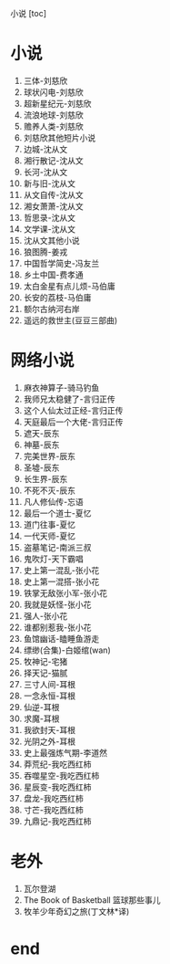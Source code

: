 小说
[toc]

# 小说
1. 三体-刘慈欣
2. 球状闪电-刘慈欣
3. 超新星纪元-刘慈欣
4. 流浪地球-刘慈欣
5. 赡养人类-刘慈欣
6. 刘慈欣其他短片小说
7. 边城-沈从文
8. 湘行散记-沈从文
9. 长河-沈从文
10. 新与旧-沈从文
11. 从文自传-沈从文
12. 湘女萧萧-沈从文
13. 哲思录-沈从文
14. 文学课-沈从文
15. 沈从文其他小说
16. 狼图腾-姜戎
17. 中国哲学简史-冯友兰
18. 乡土中国-费孝通
19. 太白金星有点儿烦-马伯庸
20. 长安的荔枝-马伯庸
21. 额尔古纳河右岸
22. 遥远的救世主(豆豆三部曲)

# 网络小说
1. 麻衣神算子-骑马钓鱼
2. 我师兄太稳健了-言归正传
3. 这个人仙太过正经-言归正传
4. 天庭最后一个大佬-言归正传
5. 遮天-辰东
6. 神墓-辰东
7. 完美世界-辰东
8. 圣墟-辰东
9. 长生界-辰东
10. 不死不灭-辰东
11. 凡人修仙传-忘语
12. 最后一个道士-夏忆
13. 道门往事-夏忆
14. 一代天师-夏忆
15. 盗墓笔记-南派三叔
16. 鬼吹灯-天下霸唱
17. 史上第一混乱-张小花
18. 史上第一混搭-张小花
19. 铁掌无敌张小军-张小花
20. 我就是妖怪-张小花
21. 强人-张小花
22. 谁都别惹我-张小花
23. 鱼馆幽话-瞌睡鱼游走
24. 缥缈(合集)-白姬绾(wan)
25. 牧神记-宅猪
26. 择天记-猫腻
27. 三寸人间-耳根
28. 一念永恒-耳根
29. 仙逆-耳根
30. 求魔-耳根
31. 我欲封天-耳根
32. 光阴之外-耳根
33. 史上最强炼气期-李道然
34. 莽荒纪-我吃西红柿
35. 吞噬星空-我吃西红柿
36. 星辰变-我吃西红柿
37. 盘龙-我吃西红柿
38. 寸芒-我吃西红柿
39. 九鼎记-我吃西红柿

# 老外
1. 瓦尔登湖
2. The Book of Basketball 篮球那些事儿
3. 牧羊少年奇幻之旅(丁文林*译)

# end